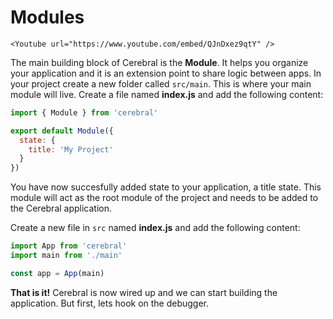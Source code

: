 # Modules

```marksy
<Youtube url="https://www.youtube.com/embed/QJnDxez9qtY" />
```

The main building block of Cerebral is the **Module**. It helps you organize your application and it is an extension point to share logic between apps. In your project create a new folder called `src/main`. This is where your main module will live. Create a file named **index.js** and add the following content:

```js
import { Module } from 'cerebral'

export default Module({
  state: {
    title: 'My Project'
  }
})
```

You have now succesfully added state to your application, a title state. This module will act as the root module of the project and needs to be added to the Cerebral application.

Create a new file in `src` named **index.js** and add the following content:

```js
import App from 'cerebral'
import main from './main'

const app = App(main)
```

**That is it!** Cerebral is now wired up and we can start building the application. But first, lets hook on the debugger.
